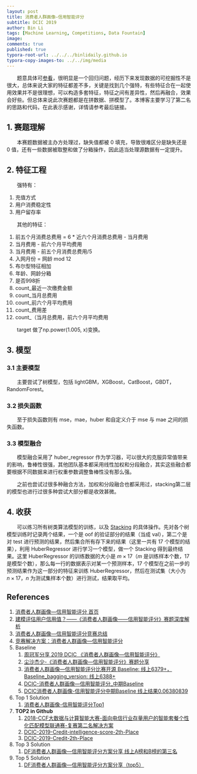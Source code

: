 ```yaml
---
layout: post
title: 消费者人群画像—信用智能评分
subtitle: DCIC 2019
author: Bin Li
tags: [Machine Learning, Competitions, Data Fountain]
image: 
comments: true
published: true
typora-root-url: ../../../binlidaily.github.io
typora-copy-images-to: ../../img/media
---
```


　　题意具体可[参看](https://www.datafountain.cn/competitions/337/details)，很明显是一个回归问题，经历下来发现数据的可挖掘性不是很大，总体来说大家的特征都差不多，关键是找到几个强特，有些特征合在一起使用效果并不是很理想，可以构造多套特征，特征之间有差异性，然后再融合，效果会好些。但总体来说此次赛题都是在拼数据、拼模型了。本博客主要学习了第二名的思路和代码，在此表示感谢，详情请参考最后链接。

## 1. 赛题理解
　　本赛题数据被主办方处理过，缺失值都被 0 填充，导致很难区分是缺失还是 0 值，还有一些数据被取整和做了分箱操作，因此适当处理源数据有一定提升。


## 2. 特征工程
　　强特有：
1. 充值方式
2. 用户消费稳定性
3. 用户留存率

　　其他的特征：
1. 前五个月消费总费用 = 6 * 近六个月消费总费用 - 当月费用
2. 当月费用 - 前六个月平均费用
3. 当月费用 - 前五个月消费总费用/5
4. 入网月份 = 网龄 mod 12
5. 布尔型特征相加
6. 年龄、网龄分箱
7. 是否998折
8. count_最近一次缴费金额
9. count_当月总费用
10. count_前六个月平均费用
11. count_费用差
12. count_（当月总费用，前六个月平均费用

　　target 做了np.power(1.005, x)变换。

## 3. 模型
### 3.1 主要模型
　　主要尝试了树模型，包括 lightGBM，XGBoost，CatBoost，GBDT，RandomForest。

### 3.2 损失函数
　　至于损失函数则有 mse，mae，huber 和自定义介于 mse 与 mae 之间的损失函数。

### 3.3 模型融合
　　模型融合采用了 huber_regressor 作为学习器，可以很大的克服异常值带来的影响，鲁棒性很强，其他团队基本都采用线性加权和分段融合，其实这些融合都要根据不同数据来进行权重参数调整鲁棒性没有那么强。

　　之前也尝试过很多种融合方法，加权和分段融合也都采用过，stacking第二层的模型也进行过很多种尝试大部分都是收效甚微。

## 4. 收获
　　可以练习所有树类算法模型的训练，以及 [Stacking](https://github.com/binlidaily/DCIC-2019-Credit-Intelligence-Score/blob/master/partner_code/stacking.ipynb) 的具体操作。先对各个树模型训练时记录两个结果，一个是 oof 的验证部分的结果（当成 val），第二个是对 test 进行预测的结果，然后集合所有存下来的结果（这里一共有 17 个模型的结果），利用 HuberRegressor 进行学习一个模型，做一个 Stacking 得到最终结果。这里 HuberRegressor 的训练数据的大小是 $m \times 17$（$m$ 是训练样本个数，17 是模型个数），那么每一行的数据表示对某一个预测样本，17 个模型在之前一步的预测结果作为这一部分的特征来训练 HuberRegressor，然后在测试集（大小为 $n \times 17$，$n$ 为测试集样本个数）进行测试，结果取平均。

## References
1. [消费者人群画像—信用智能评分 首页](https://www.datafountain.cn/competitions/337)
2. [建模评估用户信用值？——《消费者人群画像——信用智能评分》赛题深度解析](https://mp.weixin.qq.com/s/JnLhByXMVgChYjMggSTVWg)
3. [消费者人群画像—信用智能评分竞赛总结](https://zhuanlan.zhihu.com/p/58020980)
4. [竞赛解决方案：消费者人群画像—信用智能评分](https://discussion.datafountain.cn/questions/1570/answers/22355)
5. Baseline
    1. [周冠军分享 2019 DCIC 《消费者人群画像—信用智能评分》](https://mp.weixin.qq.com/s/y_YwBJ5D8WCj2BPXRxrRxg)
    2. [尘沙杰少-《消费者人群画像—信用智能评分》赛题分享](https://mp.weixin.qq.com/s?__biz=MzI5ODQxMTk5MQ==&mid=2247485727&idx=2&sn=411ac0329bdae3b5475e49d9af11b67f&chksm=eca77ba7dbd0f2b1fe5bd209f153f3797fc24093cebdeed0f292fd6c090bb36d9ef40991caf2&mpshare=1&scene=23&srcid=0227CpGIrhXsICJifSej0A3v#rd)
    3. [消费者人群画像—信用智能评分比赛开源 Baseline: 线上6379+，Baseline_bagging_version: 线上6388+](https://github.com/wangvenn/Credit-Scoring-Regression)
    4. [DCIC-消费者人群画像—信用智能评分_中期Baseline](https://zhuanlan.zhihu.com/p/57910316)
    5. [DCIC消费者人群画像-信用智能评分中期Baseline 线上结果0.06380839](https://github.com/renxingkai/Credit_Score_Baseline)
6. Top 1 Solution
    1. [消费者人群画像-信用智能评分Top1](https://mp.weixin.qq.com/s/5bTYwflXeC0K39z0XQwhgA)
7. **TOP2 in Github**
    1. [2018-CCF大数据与计算智能大赛-面向电信行业存量用户的智能套餐个性化匹配模型联通赛-复赛第二名解决方案](https://github.com/PandasCute/2018-CCF-BDCI-China-Unicom-Research-Institute-top2)
    2. [DCIC-2019-Credit-intelligence-score-2th-Place](https://github.com/C-rawler/DCIC-2019-Credit-intelligence-score-2th-Place)
    3. [DCIC-2019-Credit-2th-Place](https://github.com/PanJianning/DCIC-2019-Credit-2th-Place)
8. Top 3 Solution
    1. [DF消费者人群画像—信用智能评分方案分享 线上A榜和B榜的第三名](https://github.com/lzy23/DCIC-Group-Image-of-Consumers-----Intelligent-Scoring-of-Credits)
9. Top 5 Solution
    1. [DF消费者人群画像—信用智能评分方案分享（top5）](https://zhuanlan.zhihu.com/p/62291067)